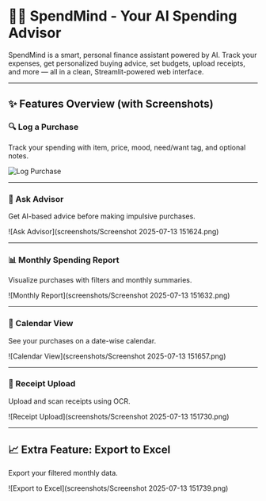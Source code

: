 
# 🧠💸 SpendMind - Your AI Spending Advisor

SpendMind is a smart, personal finance assistant powered by AI. Track your expenses, get personalized buying advice, set budgets, upload receipts, and more — all in a clean, Streamlit-powered web interface.

---

## ✨ Features Overview (with Screenshots)

### 🔍 Log a Purchase
Track your spending with item, price, mood, need/want tag, and optional notes.

![Log Purchase](C:\Users\deepa\OneDrive\Desktop\SpendMind\screenshots\log_purchase.png
)

---

### 🧠 Ask Advisor
Get AI-based advice before making impulsive purchases.

![Ask Advisor](screenshots/Screenshot 2025-07-13 151624.png)

---

### 📊 Monthly Spending Report
Visualize purchases with filters and monthly summaries.

![Monthly Report](screenshots/Screenshot 2025-07-13 151632.png)

---

### 📅 Calendar View
See your purchases on a date-wise calendar.

![Calendar View](screenshots/Screenshot 2025-07-13 151657.png)

---

### 🧾 Receipt Upload
Upload and scan receipts using OCR.

![Receipt Upload](screenshots/Screenshot 2025-07-13 151730.png)

---

## 📈 Extra Feature: Export to Excel
Export your filtered monthly data.

![Export to Excel](screenshots/Screenshot 2025-07-13 151739.png)
